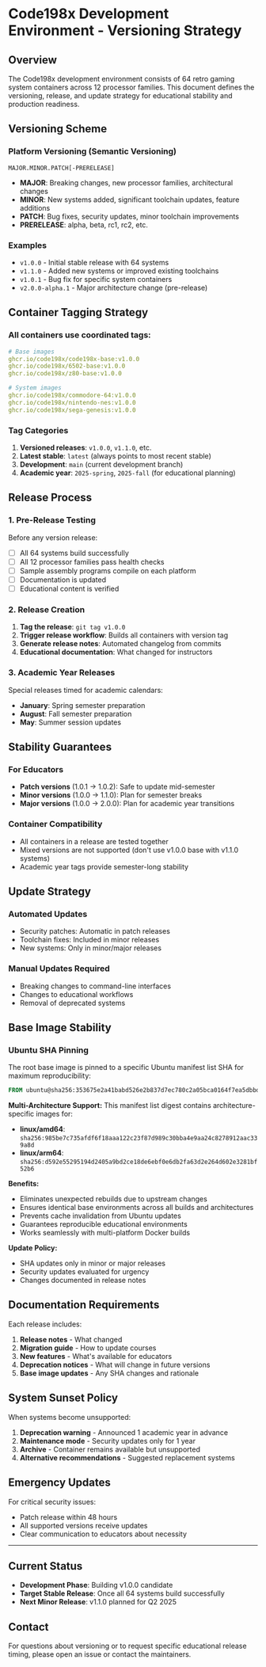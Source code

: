 # Code198x Development Environment - Versioning Strategy

## Overview

The Code198x development environment consists of 64 retro gaming system containers across 12 processor families. This document defines the versioning, release, and update strategy for educational stability and production readiness.

## Versioning Scheme

### Platform Versioning (Semantic Versioning)

```
MAJOR.MINOR.PATCH[-PRERELEASE]
```

- **MAJOR**: Breaking changes, new processor families, architectural changes
- **MINOR**: New systems added, significant toolchain updates, feature additions
- **PATCH**: Bug fixes, security updates, minor toolchain improvements
- **PRERELEASE**: alpha, beta, rc1, rc2, etc.

### Examples
- `v1.0.0` - Initial stable release with 64 systems
- `v1.1.0` - Added new systems or improved existing toolchains
- `v1.0.1` - Bug fix for specific system containers
- `v2.0.0-alpha.1` - Major architecture change (pre-release)

## Container Tagging Strategy

### All containers use coordinated tags:

```yaml
# Base images
ghcr.io/code198x/code198x-base:v1.0.0
ghcr.io/code198x/6502-base:v1.0.0
ghcr.io/code198x/z80-base:v1.0.0

# System images
ghcr.io/code198x/commodore-64:v1.0.0
ghcr.io/code198x/nintendo-nes:v1.0.0
ghcr.io/code198x/sega-genesis:v1.0.0
```

### Tag Categories

1. **Versioned releases**: `v1.0.0`, `v1.1.0`, etc.
2. **Latest stable**: `latest` (always points to most recent stable)
3. **Development**: `main` (current development branch)
4. **Academic year**: `2025-spring`, `2025-fall` (for educational planning)

## Release Process

### 1. Pre-Release Testing

Before any version release:
- [ ] All 64 systems build successfully
- [ ] All 12 processor families pass health checks
- [ ] Sample assembly programs compile on each platform
- [ ] Documentation is updated
- [ ] Educational content is verified

### 2. Release Creation

1. **Tag the release**: `git tag v1.0.0`
2. **Trigger release workflow**: Builds all containers with version tag
3. **Generate release notes**: Automated changelog from commits
4. **Educational documentation**: What changed for instructors

### 3. Academic Year Releases

Special releases timed for academic calendars:
- **January**: Spring semester preparation
- **August**: Fall semester preparation
- **May**: Summer session updates

## Stability Guarantees

### For Educators

- **Patch versions** (1.0.1 → 1.0.2): Safe to update mid-semester
- **Minor versions** (1.0.0 → 1.1.0): Plan for semester breaks
- **Major versions** (1.0.0 → 2.0.0): Plan for academic year transitions

### Container Compatibility

- All containers in a release are tested together
- Mixed versions are not supported (don't use v1.0.0 base with v1.1.0 systems)
- Academic year tags provide semester-long stability

## Update Strategy

### Automated Updates
- Security patches: Automatic in patch releases
- Toolchain fixes: Included in minor releases
- New systems: Only in minor/major releases

### Manual Updates Required
- Breaking changes to command-line interfaces
- Changes to educational workflows
- Removal of deprecated systems

## Base Image Stability

### Ubuntu SHA Pinning

The root base image is pinned to a specific Ubuntu manifest list SHA for maximum reproducibility:

```dockerfile
FROM ubuntu@sha256:353675e2a41babd526e2b837d7ec780c2a05bca0164f7ea5dbbd433d21d166fc
```

**Multi-Architecture Support:**
This manifest list digest contains architecture-specific images for:
- **linux/amd64**: `sha256:985be7c735afdf6f18aaa122c23f87d989c30bba4e9aa24c8278912aac339a8d`
- **linux/arm64**: `sha256:d592e55295194d2405a9bd2ce18de6ebf0e6db2fa63d2e264d602e3281bf52b6`

**Benefits:**
- Eliminates unexpected rebuilds due to upstream changes
- Ensures identical base environments across all builds and architectures
- Prevents cache invalidation from Ubuntu updates
- Guarantees reproducible educational environments
- Works seamlessly with multi-platform Docker builds

**Update Policy:**
- SHA updates only in minor or major releases
- Security updates evaluated for urgency
- Changes documented in release notes

## Documentation Requirements

Each release includes:

1. **Release notes** - What changed
2. **Migration guide** - How to update courses
3. **New features** - What's available for educators
4. **Deprecation notices** - What will change in future versions
5. **Base image updates** - Any SHA changes and rationale

## System Sunset Policy

When systems become unsupported:
1. **Deprecation warning** - Announced 1 academic year in advance
2. **Maintenance mode** - Security updates only for 1 year
3. **Archive** - Container remains available but unsupported
4. **Alternative recommendations** - Suggested replacement systems

## Emergency Updates

For critical security issues:
- Patch release within 48 hours
- All supported versions receive updates
- Clear communication to educators about necessity

---

## Current Status

- **Development Phase**: Building v1.0.0 candidate
- **Target Stable Release**: Once all 64 systems build successfully
- **Next Minor Release**: v1.1.0 planned for Q2 2025

## Contact

For questions about versioning or to request specific educational release timing, please open an issue or contact the maintainers.